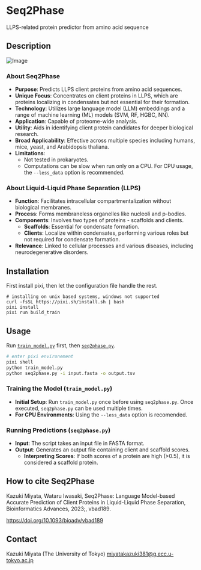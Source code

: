 # Seq2Phase

LLPS-related protein predictor from amino acid sequence


## Description

![Image](image.jpg)
### About Seq2Phase
- **Purpose**: Predicts LLPS client proteins from amino acid sequences.
- **Unique Focus**: Concentrates on client proteins in LLPS, which are proteins localizing in condensates but not essential for their formation.
- **Technology**: Utilizes large language model (LLM) embeddings and a range of machine learning (ML) models (SVM, RF, HGBC, NN).
- **Application**: Capable of proteome-wide analysis.
- **Utility**: Aids in identifying client protein candidates for deeper biological research.
- **Broad Applicability**: Effective across multiple species including humans, mice, yeast, and Arabidopsis thaliana.
- **Limitations**:
  - Not tested in prokaryotes.
  - Computations can be slow when run only on a CPU. For CPU usage, the `--less_data` option is recommended.

### About Liquid-Liquid Phase Separation (LLPS)
- **Function**: Facilitates intracellular compartmentalization without biological membranes.
- **Process**: Forms membraneless organelles like nucleoli and p-bodies.
- **Components**: Involves two types of proteins - scaffolds and clients.
  - **Scaffolds**: Essential for condensate formation.
  - **Clients**: Localize within condensates, performing various roles but not required for condensate formation.
- **Relevance**: Linked to cellular processes and various diseases, including neurodegenerative disorders.


## Installation

First install pixi, then let the configuration file handle the rest.

```
# installing on unix based systems, windows not supported
curl -fsSL https://pixi.sh/install.sh | bash
pixi install
pixi run build_train
```


## Usage

Run [`train_model.py`](https://github.com/IwasakiLab/Seq2Phase/blob/main/train_model.py) first, then [`seq2phase.py`](https://github.com/IwasakiLab/Seq2Phase/blob/main/seq2phase.py).
```bash
# enter pixi environement
pixi shell
python train_model.py
python seq2phase.py -i input.fasta -o output.tsv
```

### Training the Model (`train_model.py`)
- **Initial Setup**: Run `train_model.py` once before using `seq2phase.py`. Once executed, `seq2phase.py` can be used multiple times.
- **For CPU Environments**: Using the `--less_data` option is recomended.

### Running Predictions (`seq2phase.py`)
- **Input**: The script takes an input file in FASTA format.
- **Output**: Generates an output file containing client and scaffold scores.
    - **Interpreting Scores**: If both scores of a protein are high (>0.5), it is considered a scaffold protein.

## How to cite Seq2Phase

Kazuki Miyata, Wataru Iwasaki, Seq2Phase: Language Model-based Accurate Prediction of Client Proteins in Liquid-Liquid Phase Separation, Bioinformatics Advances, 2023;, vbad189.

https://doi.org/10.1093/bioadv/vbad189

## Contact

Kazuki Miyata (The University of Tokyo) miyatakazuki381@g.ecc.u-tokyo.ac.jp
